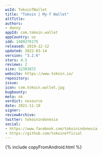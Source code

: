 ```yaml
---
wsId: TokoinTWallet
title: "Tokoin | My-T Wallet"
altTitle: 
authors:
- danny
appId: com.tokoin.wallet
appCountry: us
idd: 1489276175
released: 2019-12-12
updated: 2022-03-14
version: "3.2.6"
stars: 4.5
reviews: 2
size: 52303872
website: https://www.tokoin.io/
repository: 
issue: 
icon: com.tokoin.wallet.jpg
bugbounty: 
meta: ok
verdict: nosource
date: 2021-11-10
signer: 
reviewArchive:
twitter: tokoinindonesia
social:
- https://www.facebook.com/tokoinindonesia
- https://github.com/tokoinofficial
---
```


{% include copyFromAndroid.html %}
